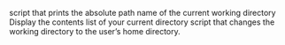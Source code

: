 script that prints the absolute path name of the current working directory
Display the contents list of your current directory
script that changes the working directory to the user’s home directory.

